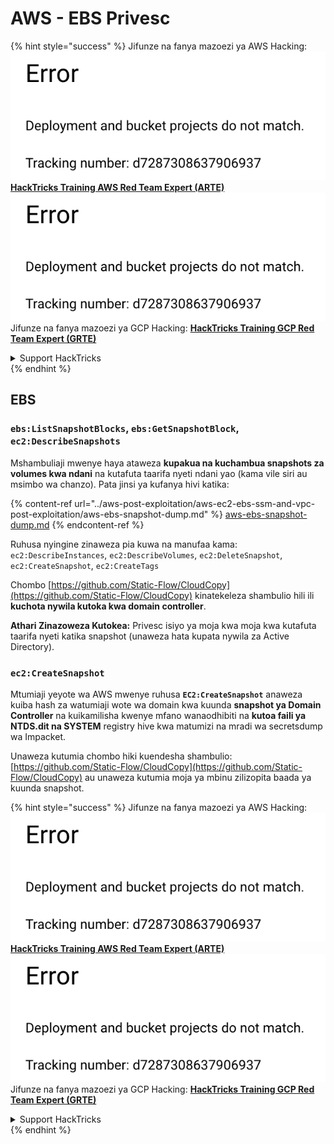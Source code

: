 # AWS - EBS Privesc

{% hint style="success" %}
Jifunze na fanya mazoezi ya AWS Hacking:<img src="../../../.gitbook/assets/image (1) (1).png" alt="" data-size="line">[**HackTricks Training AWS Red Team Expert (ARTE)**](https://training.hacktricks.xyz/courses/arte)<img src="../../../.gitbook/assets/image (1) (1).png" alt="" data-size="line">\
Jifunze na fanya mazoezi ya GCP Hacking: <img src="../../../.gitbook/assets/image (2).png" alt="" data-size="line">[**HackTricks Training GCP Red Team Expert (GRTE)**<img src="../../../.gitbook/assets/image (2).png" alt="" data-size="line">](https://training.hacktricks.xyz/courses/grte)

<details>

<summary>Support HackTricks</summary>

* Angalia [**mpango wa usajili**](https://github.com/sponsors/carlospolop)!
* **Jiunge na** 💬 [**kikundi cha Discord**](https://discord.gg/hRep4RUj7f) au [**kikundi cha telegram**](https://t.me/peass) au **tufuatilie** kwenye **Twitter** 🐦 [**@hacktricks\_live**](https://twitter.com/hacktricks\_live)**.**
* **Shiriki mbinu za hacking kwa kuwasilisha PRs kwa** [**HackTricks**](https://github.com/carlospolop/hacktricks) na [**HackTricks Cloud**](https://github.com/carlospolop/hacktricks-cloud) github repos.

</details>
{% endhint %}

## EBS

### `ebs:ListSnapshotBlocks`, `ebs:GetSnapshotBlock`, `ec2:DescribeSnapshots`

Mshambuliaji mwenye haya ataweza **kupakua na kuchambua snapshots za volumes kwa ndani** na kutafuta taarifa nyeti ndani yao (kama vile siri au msimbo wa chanzo). Pata jinsi ya kufanya hivi katika:

{% content-ref url="../aws-post-exploitation/aws-ec2-ebs-ssm-and-vpc-post-exploitation/aws-ebs-snapshot-dump.md" %}
[aws-ebs-snapshot-dump.md](../aws-post-exploitation/aws-ec2-ebs-ssm-and-vpc-post-exploitation/aws-ebs-snapshot-dump.md)
{% endcontent-ref %}

Ruhusa nyingine zinaweza pia kuwa na manufaa kama: `ec2:DescribeInstances`, `ec2:DescribeVolumes`, `ec2:DeleteSnapshot`, `ec2:CreateSnapshot`, `ec2:CreateTags`

Chombo [https://github.com/Static-Flow/CloudCopy](https://github.com/Static-Flow/CloudCopy) kinatekeleza shambulio hili ili **kuchota nywila kutoka kwa domain controller**.

**Athari Zinazoweza Kutokea:** Privesc isiyo ya moja kwa moja kwa kutafuta taarifa nyeti katika snapshot (unaweza hata kupata nywila za Active Directory).

### **`ec2:CreateSnapshot`**

Mtumiaji yeyote wa AWS mwenye ruhusa **`EC2:CreateSnapshot`** anaweza kuiba hash za watumiaji wote wa domain kwa kuunda **snapshot ya Domain Controller** na kuikamilisha kwenye mfano wanaodhibiti na **kutoa faili ya NTDS.dit na SYSTEM** registry hive kwa matumizi na mradi wa secretsdump wa Impacket.

Unaweza kutumia chombo hiki kuendesha shambulio: [https://github.com/Static-Flow/CloudCopy](https://github.com/Static-Flow/CloudCopy) au unaweza kutumia moja ya mbinu zilizopita baada ya kuunda snapshot.

{% hint style="success" %}
Jifunze na fanya mazoezi ya AWS Hacking:<img src="../../../.gitbook/assets/image (1) (1).png" alt="" data-size="line">[**HackTricks Training AWS Red Team Expert (ARTE)**](https://training.hacktricks.xyz/courses/arte)<img src="../../../.gitbook/assets/image (1) (1).png" alt="" data-size="line">\
Jifunze na fanya mazoezi ya GCP Hacking: <img src="../../../.gitbook/assets/image (2).png" alt="" data-size="line">[**HackTricks Training GCP Red Team Expert (GRTE)**<img src="../../../.gitbook/assets/image (2).png" alt="" data-size="line">](https://training.hacktricks.xyz/courses/grte)

<details>

<summary>Support HackTricks</summary>

* Angalia [**mpango wa usajili**](https://github.com/sponsors/carlospolop)!
* **Jiunge na** 💬 [**kikundi cha Discord**](https://discord.gg/hRep4RUj7f) au [**kikundi cha telegram**](https://t.me/peass) au **tufuatilie** kwenye **Twitter** 🐦 [**@hacktricks\_live**](https://twitter.com/hacktricks\_live)**.**
* **Shiriki mbinu za hacking kwa kuwasilisha PRs kwa** [**HackTricks**](https://github.com/carlospolop/hacktricks) na [**HackTricks Cloud**](https://github.com/carlospolop/hacktricks-cloud) github repos.

</details>
{% endhint %}
